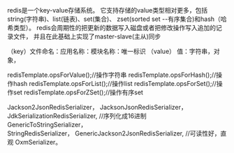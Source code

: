 redis是一个key-value存储系统。
它支持存储的value类型相对更多，包括string(字符串)、list(链表)、set(集合)、
zset(sorted set --有序集合)和hash（哈希类型）。
redis会周期性的把更新的数据写入磁盘或者把修改操作写入追加的记录文件，
并且在此基础上实现了master-slave(主从)同步


（key）文件命名：应用名称：模块名称：唯一标识
（value） 值：字符串，对象，

redisTemplate.opsForValue();//操作字符串
redisTemplate.opsForHash();//操作hash
redisTemplate.opsForList();//操作list
redisTemplate.opsForSet();//操作set
redisTemplate.opsForZSet();//操作有序set


Jackson2JsonRedisSerializer，
JacksonJsonRedisSerializer，
JdkSerializationRedisSerializer, //序列化成16进制
GenericToStringSerializer，  
StringRedisSerializer，
GenericJackson2JsonRedisSerializer, //可读性好，直观
OxmSerializer。

